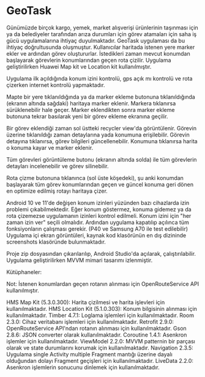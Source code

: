 # GeoTask
Günümüzde birçok kargo, yemek, market alışverişi ürünlerinin taşınması için ya da belediyeler tarafından arıza durumları için görev atamaları için saha iş gücü uygulamalarına ihtiyaç duyulmaktadır. GeoTask uygulaması da bu ihtiyaç doğrultusunda oluşmuştur. Kullanıcılar haritada istenen yere marker ekler ve ardından görev oluştururlar. İstedikleri zaman mevcut konumdan başlayarak görevlerin konumlarından geçen rota çizilir. Uygulama geliştirilirken Huawei Map kit ve Location kit kullanılmıştır.

Uygulama ilk açıldığında konum izini kontrolü, gps açık mı kontrolü ve rota çizerken internet kontrolü yapmaktadır.

Mapte bir yere tıklanıldığında ya da marker ekleme butonuna tıklanıldığında (ekranın altında sağdaki) haritaya marker eklenir. Markera tıklanırsa sürüklenebilir hale geçer. Marker eklendikten sonra marker ekleme butonuna tekrar basılarak yeni bir görev ekleme ekranına geçilir.

Bir görev eklendiği zaman sol üstteki recycler view'da görüntülenir. Görevin üzerine tıklanıldığı zaman detaylarına yada konumuna erişilebilir. Görevin detayına tıklanırsa, görev bilgileri güncellenebilir. Konumuna tıklanırsa harita o konuma kayar ve marker eklenir.

Tüm görevleri görüntüleme butonu (ekranın altında solda) ile tüm görevlerin detayları incelenebilir ve görev silinebilir.

Rota çizme butonuna tıklanınca (sol üste köşedeki), şu anki konumdan başlayarak tüm görev konumlarından geçen ve güncel konuma geri dönen en optimize edilmiş rotayı haritaya çizer.

Android 10 ve 11'de değişen konum izinleri yüzünden bazı cihazlarda izin problemi çıkabilmektedir.
Eğer konum göstermez, konuma gidemez ya da rota çizemezse uygulamanın izinleri kontrol edilmeli. Konum izini için "her zaman izin ver" seçili olmalıdır. Ardından uygulama kapatılıp açılınca tüm fonksiyonların çalışması gerekir.
(P40 ve Samsung A70 ile test edilebilir)
Uygulama içi ekran görüntüleri, kaynak kod klasörünün en dış dizininde screenshots klasöründe bulunmaktadır.

Proje zip dosyasından çıkarılarılıp, Android Studio'da açılarak, çalıştırılabilir. Uygulama geliştirilirken MVVM mimari tasarımı izlenmiştir.

Kütüphaneler:

Not: İstenen konumlardan geçen rotanın alınması için OpenRouteService API kullanılmıştır.

HMS Map Kit (5.3.0.300): Harita çizilmesi ve harita işlevleri için kullanılmaktadır.
HMS Location Kit (5.1.0.303): Konum bilgisinin alınması için kullanılmaktadır.
Timber 4.7.1: Loglama işlemleri için kullanılmaktadır.
Room 2.3.0: Cihaz veritabanı işlemleri için kullanılmaktadır.
Retrofit 2.9.0: OpenRouteService API'ndan rotanın alınması için kullanılmaktadır.
Gson 2.8.6: JSON converter olarak kullanılmaktadır.
Coroutine 1.4.1: Asenkron işlemler için kullanılmaktadır.
ViewModel 2.2.0: MVVM patternin bir parçası olarak ve state durumlarını korumak için kullanılmaktadır.
Navigation 2.3.5: Uygulama single Activity multiple Fragment mantığı üzerine dayalı olduğundan dolayı Fragment geçişleri için kullanılmaktadır.
LiveData 2.2.0: Asenkron işlemlerin sonucunu dinlemek için kullanılmaktadır.
